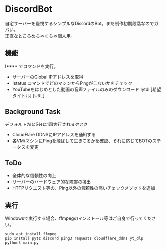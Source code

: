 # DiscordBot
自宅サーバーを監視するシンプルなDiscordのBot。まだ制作初期段階なのでガバい。  
正直なところめちゃくちゃ個人用。

## 機能
!**** でコマンドを実行。
* サーバーのGlobal IPアドレスを取得
* !status コマンドでどのマシンからPingがこないかをチェック
* YouTubeをはじめとした動画の音声ファイルのみのダウンロード !ytdl [希望タイトル] [URL]

## Background Task
デフォルトだと5分に1回実行されるタスク
* CloudFlare DDNSにIPアドレスを通知する
* 各VM/マシンにPingを飛ばして生きてるかを確認、それに応じてBOTのステータスを変更

## ToDo
* 全体的な信頼性の向上
* サーバーのハードウェア的な障害の検出
* HTTPリクエスト等の、Ping以外の信頼性の高いチェックメソッドを追加

## 実行
Windowsで実行する場合、ffmpegのインストール等はご自身で行ってください。
```
sudo apt install ffmpeg
pip install pytz discord ping3 requests cloudflare_ddns yt_dlp
python3 main.py
```
